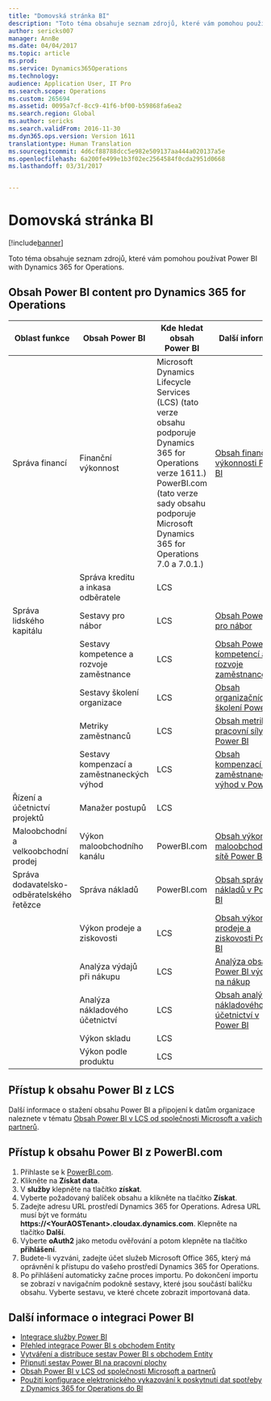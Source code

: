 ```yaml
---
title: "Domovská stránka BI"
description: "Toto téma obsahuje seznam zdrojů, které vám pomohou používat Power BI with Dynamics 365 for Operations."
author: sericks007
manager: AnnBe
ms.date: 04/04/2017
ms.topic: article
ms.prod: 
ms.service: Dynamics365Operations
ms.technology: 
audience: Application User, IT Pro
ms.search.scope: Operations
ms.custom: 265694
ms.assetid: 0095a7cf-8cc9-41f6-bf00-b59868fa6ea2
ms.search.region: Global
ms.author: sericks
ms.search.validFrom: 2016-11-30
ms.dyn365.ops.version: Version 1611
translationtype: Human Translation
ms.sourcegitcommit: 4d6cf88788dcc5e982e509137aa444a020137a5e
ms.openlocfilehash: 6a200fe499e1b3f02ec2564584f0cda2951d0668
ms.lasthandoff: 03/31/2017


---
```


# <a name="power-bi-home-page"></a>Domovská stránka BI

[!include[banner](../includes/banner.md)]


Toto téma obsahuje seznam zdrojů, které vám pomohou používat Power BI with Dynamics 365 for Operations.

<a name="power-bi-content-for-dynamics-365-for-operations"></a>Obsah Power BI content pro Dynamics 365 for Operations
------------------------------------------------

| **Oblast funkce**                  | **Obsah Power BI**                          | **Kde hledat obsah Power BI**                                                                                                                                                                                         | **Další informace**                                                                                                                                                               |
|-----------------------------------|-----------------------------------------------|--------------------------------------------------------------------------------------------------------------------------------------------------------------------------------------------------------------------------------|------------------------------------------------------------------------------------------------------------------------------------------------------------------------------|
| Správa financí              | Finanční výkonnost                         | Microsoft Dynamics Lifecycle Services (LCS) (tato verze obsahu podporuje Dynamics 365 for Operations verze 1611.) PowerBI.com (tato verze sady obsahu podporuje Microsoft Dynamics 365 for Operations 7.0 a 7.0.1.) | [Obsah finanční výkonnosti Power BI](financial-performance-power-bi-content-pack.md)                                               |
|                                   | Správa kreditu a inkasa odběratele             | LCS                                                                                                                                                                                                                            |                                                                                                                                                                              |
| Správa lidského kapitálu          | Sestavy pro nábor                            | LCS                                                                                                                                                                                                                            | [Obsah Power BI pro nábor](recruiting-analysis-power-bi-content-pack.md)                                                       |
|                                   | Sestavy kompetence a rozvoje zaměstnance | LCS                                                                                                                                                                                                                            | [Obsah Power BI kompetencí a rozvoje zaměstnance](employee-competencies-and-development-analysis-power-bi-content-pack.md) |
|                                   | Sestavy školení organizace               | LCS                                                                                                                                                                                                                            | [Obsah organizačních školení Power BI](organizational-training-analysis-power-bi-content-pack.md)                             |
|                                   | Metriky zaměstnanců                             | LCS                                                                                                                                                                                                                            | [Obsah metriky pracovní síly Power BI](workforce-analysis-power-bi-content-pack.md)                                                 |
|                                   | Sestavy kompenzací a zaměstnaneckých výhod             | LCS                                                                                                                                                                                                                            | [Obsah kompenzací a zaměstnaneckých výhod v Power BI](compensation-and-benefits-analysis-power-bi-content-pack.md)                         |
| Řízení a účetnictví projektů | Manažer postupů                              | LCS                                                                                                                                                                                                                            |                                                                                                                                                                              |
| Maloobchodní a velkoobchodní prodej               | Výkon maloobchodního kanálu                    | PowerBI.com                                                                                                                                                                                                                    | [Obsah výkonnosti maloobchodní sítě Power BI](retail-channel-performance-dashboard-power-bi-data.md)                 |
| Správa dodavatelsko-odběratelského řetězce           | Správa nákladů                               | PowerBI.com                                                                                                                                                                                                                    |  [Obsah správy nákladů v Power BI](cost-management-content-pack.md)                                                          |
|                                   | Výkon prodeje a ziskovosti           | LCS                                                                                                                                                                                                                            | [Obsah výkonu prodeje a ziskovosti Power BI](sales-profitability-performance-content-pack.md)          |
|                                   | Analýza výdajů při nákupu                       | LCS                                                                                                                                                                                                                            | [Analýza obsahu Power BI výdajů na nákup](purchase-content-pack-for-power-bi.md)                                                 |
|                                   | Analýza nákladového účetnictví                      | LCS                                                                                                                                                                                                                            | [Obsah analýzy nákladového účetnictví v Power BI](cost-accounting-analysis-content-pack.md)                                         |
|                                   | Výkon skladu                         | LCS                                                                                                                                                                                                                            |                                                                                                                                                                              |
|                                   | Výkon podle produktu                        | LCS                                                                                                                                                                                                                            |                                                                                                                                                                              |

## <a name="access-power-bi-content-from-lcs"></a>Přístup k obsahu Power BI z LCS
Další informace o stažení obsahu Power BI a připojení k datům organizace naleznete v tématu [Obsah Power BI v LCS od společnosti Microsoft a vašich partnerů](power-bi-content-microsoft-partners.md).

## <a name="access-power-bi-content-from-powerbicom"></a>Přístup k obsahu Power BI z PowerBI.com
1.  Přihlaste se k [PowerBI.com](https://www.powerbi.com/).
2.  Klikněte na **Získat data**.
3.  V **služby** klepněte na tlačítko **získat**.
4.  Vyberte požadovaný balíček obsahu a klikněte na tlačítko **Získat**.
5.  Zadejte adresu URL prostředí Dynamics 365 for Operations. Adresa URL musí být ve formátu **https://&lt;YourAOSTenant&gt;.cloudax.dynamics.com**. Klepněte na tlačítko **Další**.
6.  Vyberte **oAuth2** jako metodu ověřování a potom klepněte na tlačítko **přihlášení**.
7.  Budete-li vyzváni, zadejte účet služeb Microsoft Office 365, který má oprávnění k přístupu do vašeho prostředí Dynamics 365 for Operations.
8.  Po přihlášení automaticky začne proces importu. Po dokončení importu se zobrazí v navigačním podokně sestavy, které jsou součástí balíčku obsahu. Vyberte sestavu, ve které chcete zobrazit importovaná data.

## <a name="learn-more-about-the-power-bi-integration"></a>Další informace o integraci Power BI
-   [Integrace služby Power BI](power-bi-integration.md)
-   [Přehled integrace Power BI s obchodem Entity](power-bi-integration-entity-store.md)
-   [Vytváření a distribuce sestav Power BI s obchodem Entity](author-distribute-power-bi-reports.md)
-   [Připnutí sestav Power BI na pracovní plochy](pin-power-bi-reports.md)
-   [Obsah Power BI v LCS od společnosti Microsoft a partnerů](power-bi-content-microsoft-partners.md)
-   [Použití konfigurace elektronického vykazování k poskytnutí dat spotřeby z Dynamics 365 for Operations do BI](general-electronic-reporting-report-configuration-get-data-powerbi.md)







